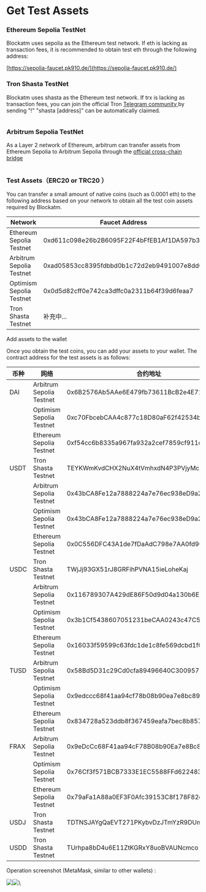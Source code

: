 # Get Test Assets

### Ethereum Sepolia  TestNet

Blockatm uses sepolia as the Ethereum test network. If eth is lacking as transaction fees, it is recommended to obtain test eth through the following address:

[https://sepolia-faucet.pk910.de/](https://sepolia-faucet.pk910.de/)

### Tron Shasta TestNet

Blockatm uses shasta as the Ethereum test network. If trx is lacking as transaction fees, you can join the official Tron [Telegram community ](https://t.me/TronOfficialTechSupport2)by sending "!" "shasta \[address]" can be automatically claimed.

<figure><img src="../../.gitbook/assets/image (10).png" alt=""><figcaption></figcaption></figure>

### Arbitrum Sepolia TestNet

As a Layer 2 network of Ethereum, arbitrum can transfer assets from Ethereum Sepolia to Arbitrum Sepolia through the [official cross-chain bridge](https://bridge.arbitrum.io/?destinationChain=arbitrum-sepolia\&sourceChain=sepolia)

<figure><img src="../../.gitbook/assets/image (18).png" alt=""><figcaption></figcaption></figure>



### Test Assets（ERC20 or TRC20 ）

You can transfer a small amount of native coins (such as 0.0001 eth) to the following address based on your network to obtain all the test coin assets required by Blockatm.

| Network                  | Faucet Address                             |
| ------------------------ | ------------------------------------------ |
| Ethereum Sepolia Testnet | 0xd611c098e26b2B6095F22F4bFfEB1Af1DA597b39 |
| Arbitrum Sepolia Testnet | 0xad05853cc8395fdbbd0b1c72d2eb9491007e8dd0 |
| Optimism Sepolia Testnet | 0x0d5d82cff0e742ca3dffc0a2311b64f39d6feaa7 |
| Tron Shasta Testnet      | 补充中...                                     |



Add assets to the wallet

Once you obtain the test coins, you can add your assets to your wallet. The contract address for the test assets is as follows:

| 币种   | 网络                       | 合约地址                                       |
| ---- | ------------------------ | ------------------------------------------ |
| DAI  | Arbitrum Sepolia Testnet | 0x6B2576Ab5AAe6E479fb73611BcB2e4E71126FeAf |
|      | Optimism Sepolia Testnet | 0xc70FbcebCAA4c877c18D80aF62f42534bD18eB6D |
|      | Ethereum Sepolia Testnet | 0xf54cc6b8335a967fa932a2cef7859cf911cfc582 |
| USDT | Tron Shasta Testnet      | TEYKWmKvdCHX2NuX4tVmhxdN4P3PVjyMcu         |
|      | Arbitrum Sepolia Testnet | 0x43bCA8Fe12a7888224a7e76ec938eD9a29800cE2 |
|      | Optimism Sepolia Testnet | 0x43bCA8Fe12a7888224a7e76ec938eD9a29800cE2 |
|      | Ethereum Sepolia Testnet | 0x0C556DFC43A1de7fDaAdC798e7AA0fd90E62f54E |
| USDC | Tron Shasta Testnet      | TWjJj93GX51rJ8GRFihPVNA15ieLoheKaj         |
|      | Arbitrum Sepolia Testnet | 0x116789307A429dE86F50d9d04a130b6E99a2107B |
|      | Optimism Sepolia Testnet | 0x3b1Cf5438607051231beCAA0243c47C5BD60aeec |
|      | Ethereum Sepolia Testnet | 0x16033f59599c63fdc1de1c8fe569dcbd1f0d9da3 |
| TUSD | Arbitrum Sepolia Testnet | 0x58Bd5D31c29Cd0cfa89496640C3009578B98E6b5 |
|      | Optimism Sepolia Testnet | 0x9edccc68f41aa94cf78b08b90ea7e8bc899c874f |
|      | Ethereum Sepolia Testnet | 0x834728a523ddb8f367459eafa7bec8b85767714c |
| FRAX | Arbitrum Sepolia Testnet | 0x9eDcCc68F41aa94cF78B08b90Ea7e8Bc899c874F |
|      | Optimism Sepolia Testnet | 0x76Cf3f571BCB7333E1EC5588FFd6224837D4ed33 |
|      | Ethereum Sepolia Testnet | 0x79aFa1A88a0EF3F0Afc39153C8f178F82db51326 |
| USDJ | Tron Shasta Testnet      | TDTNSJAYgQaEVT271PKybvDzJTmYzR9DUm         |
| USDD | Tron Shasta Testnet      | TUrhpa8bD4u6E11ZtKGRxY8uoBVAUNcmco         |

Operation screenshot (MetaMask, similar to other wallets) :

![](<../../.gitbook/assets/image (20).png>)![](<../../.gitbook/assets/image (21).png>)\


